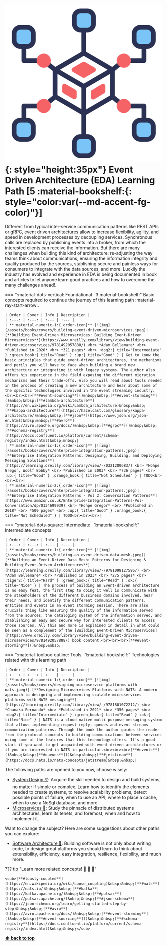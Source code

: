 

[//]: # (Auto generated file from templates)

# ![img](/assets/learning-paths/icons/eda.png){: style="height:35px"} Event Driven Architecture (EDA) Learning Path [5 :material-bookshelf:{: style="color:var(--md-accent-fg-color)"}]

Different from typical inter-service communication patterns like REST APIs or gRPC, event driven architectures allow to increase flexibility, agility, and speed in development processes by decoupling services. Synchronous calls are replaced by publishing events into a broker, from which the interested clients can receive the information. But there are many challenges when building this kind of architecture: re-adjusting the way teams think about communications, ensuring the information integrity and quality produced by the sources, stablishing secure and painless ways for consumers to integrate with the data sources, and more. Luckily the industry has evolved and experience in EDA is being documented in book and articles to let anyone learn good practices and how to overcome the many challenges ahead!.

=== ":material-dots-vertical: Foundational &nbsp; 3:material-bookshelf:"
    Basic concepts required to continue the journey of this learning path :material-ray-start-arrow:.

    | Order | Cover | Info | Description |
    | :---: | :---: | :--- | :--- |
    | **:material-numeric-1:{.order-icon}** |![img](/assets/books/covers/building-event-driven-microservices.jpeg)| [**Building Event-Driven Microservices: Building Event-Driven Microservices**](https://www.oreilly.com/library/view/building-event-driven-microservices/9781492057888/) <br> *Adam Bellemare* <br> *Published in 2020* <br> *321 pages* <br> :dog2:{ title="Intermediate" } :green_book:{ title="Read" } :up:{ title="Good" } | Get to know the basic principles that guide event-driven architectures, the mechanisms and perils you will have to face when building a brand new architecture or integrating it with legacy systems. The author also offers his experience in the field exposing the different migration mechanisms and their trade-offs. Also you will read about tools needed in the process of creating a new architecture and hear about some of the specific technologies involved in the event streaming industry.<br><br><br>[**#event-sourcing**]()&nbsp;&nbsp;[**#event-storming**]()&nbsp;&nbsp;[**#lambda-architecture**](https://en.wikipedia.org/wiki/Lambda_architecture)&nbsp;&nbsp;[**#kappa-architecture**](https://hazelcast.com/glossary/kappa-architecture/)&nbsp;&nbsp;[**#json**](https://www.json.org/json-en.html)&nbsp;&nbsp;[**#avro**](https://avro.apache.org/docs/)&nbsp;&nbsp;[**#grpc**]()&nbsp;&nbsp;[**#schema-registry**](https://docs.confluent.io/platform/current/schema-registry/index.html)&nbsp;&nbsp;|
    | **:material-numeric-1:{.order-icon}** |![img](/assets/books/covers/enterprise-integration-patterns.jpeg)| [**Enterprise Integration Patterns: Designing, Building, and Deploying Messaging Solutions**](https://learning.oreilly.com/library/view/-/0321200683/) <br> *Hohpe Gregor, Woolf Bobby* <br> *Published in 2003* <br> *736 pages* <br> :up:{ title="Good" } :orange_book:{ title="Not Scheduled" } | TODO<br><br><br>|
    | **:material-numeric-2:{.order-icon}** |![img](/assets/books/covers/enterprise-integration-patterns.jpeg)| [**Enterprise Integration Patterns - Vol 2: Conversation Patterns**](https://www.amazon.co.uk/Enterprise-Integration-Patterns-Vol-Conversation/dp/0134699939) <br> *Hohpe Gregor* <br> *Published in 2018* <br> *500 pages* <br> :up:{ title="Good" } :orange_book:{ title="Not Scheduled" } | TODO<br><br><br>|

=== ":material-dots-square: Intermediate &nbsp; 1:material-bookshelf:"
    Intermediate concepts

    | Order | Cover | Info | Description |
    | :---: | :---: | :--- | :--- |
    | **:material-numeric-1:{.order-icon}** |![img](/assets/books/covers/building-an-event-driven-data-mesh.jpeg)| [**Building an Event-Driven Data Mesh: Patterns for Designing & Building Event-Driven Architectures**](https://learning.oreilly.com/library/view/-/9781098127596/) <br> *Adam Bellemare* <br> *Published in 2023* <br> *275 pages* <br> :tiger2:{ title="Hard" } :green_book:{ title="Read" } :ok:{ title="Nice" } | The process of building an Event-driven architecture is no easy feat, the first step to doing it well is communicate with the stakeholders of the different bussiness domains involved, hear their needs, and identify the different communication patterns, entities and events in an event storming session. There are also crucials thing like ensuring the quality of the information served from the sources, the cataloging system of the information served, and stablishing an easy and secure way for interested clients to access those sources. All this and more is explained in detail in what could be seen as a complement of the [Building Event-Driven Microservices](https://www.oreilly.com/library/view/building-event-driven-microservices/9781492057888/) book content.<br><br><br>[**#event-storming**]()&nbsp;&nbsp;|



=== ":material-toolbox-outline: Tools &nbsp; 1:material-bookshelf:"
    Technologies related with this learning path

    | Order | Cover | Info | Description |
    | :---: | :---: | :--- | :--- |
    | **:material-numeric-1:{.order-icon}** |![img](/assets/books/covers/designing-microservice-platforms-with-nats.jpeg)| [**Designing Microservices Platforms with NATS: A modern approach to designing and implementing scalable microservices platforms with NATS messaging**](https://learning.oreilly.com/library/view/-/9781801072212/) <br> *Chanaka Fernando* <br> *Published in 2021* <br> *356 pages* <br> :dog2:{ title="Intermediate" } :green_book:{ title="Read" } :ok:{ title="Nice" } | NATS is a cloud native multi-purpose messaging system that allows implementing request-reply, queues and event streams communication patterns. Through the book the author guides the reader from the protocol concepts to building communications between services using some of the features that this technology offers. It's a good start if you want to get acquainted with event-driven architectures or if you are interested in NATS in particular.<br><br><br>[**#events**]()&nbsp;&nbsp;[**#queues**]()&nbsp;&nbsp;[**#jetstream**](https://docs.nats.io/nats-concepts/jetstream)&nbsp;&nbsp;|


The following paths are opened to you now, choose wisely:

- [System Design :ballot_box_with_check:](/learning-paths/system-design): Acquire the skill needed to design and build systems, no matter if simple or complex. Learn how to identify the elements needed to create systems, to resolve scalability problems, detect possible points of failure, when to use an API, where to place a cache, when to use a NoSql database, and more.
- [Microservices :construction:](/learning-paths/microservices): Study the pinnacle of distributed systems architectures, learn its tenets, and foremost, when and how to implement it.


Want to change the subject? Here are some suggestions about other paths you can explore:

- [Software Architecture :construction:](/learning-paths/software-architecture): Building software is not only about writing code, to design great platforms you should learn to think about extensibility, efficiency, easy integration, resilience, flexibility, and much more.


??? tip "Learn more related concepts! :round_pushpin: :beginner: :gem:"

    <sub>[**#lously-coupled**](https://en.wikipedia.org/wiki/Loose_coupling)&nbsp;&nbsp;[**#nats**](https://nats.io/)&nbsp;&nbsp;[**#kafka**](https://kafka.apache.org/)&nbsp;&nbsp;[**#pulsar**](https://pulsar.apache.org/)&nbsp;&nbsp;[**#json-schema**](https://json-schema.org/learn/getting-started-step-by-step)&nbsp;&nbsp;[**#avro**](https://avro.apache.org/docs/)&nbsp;&nbsp;[**#event-storming**]()&nbsp;&nbsp;[**#event-sourcing**]()&nbsp;&nbsp;[**#schema-registry**](https://docs.confluent.io/platform/current/schema-registry/index.html)&nbsp;&nbsp;</sub>

[**⬆ back to top**](#event-driven-architecture-(eda)-learning-path-5)

